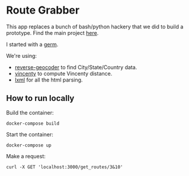 # Route Grabber

This app replaces a bunch of bash/python hackery that we did to build a prototype. Find the main project [here](https://github.com/lgoerl/stravapp).

I started with a [germ](https://github.com/BBischof/docker_flask_germ).

We're using:
- [reverse-geocoder](https://github.com/thampiman/reverse-geocoder) to find City/State/Country data.
- [vincenty](https://github.com/maurycyp/vincenty/blob/master/vincenty/__init__.py) to compute Vincenty distance.
- [lxml](http://lxml.de/) for all the html parsing.

## How to run locally

Build the container:
```
docker-compose build
```

Start the container:
```
docker-compose up
```

Make a request:
```
curl -X GET 'localhost:3000/get_routes/3&10'
```
